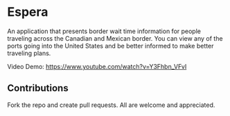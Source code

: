 # Espera

An application that presents border wait time information for people traveling across the Canadian and Mexican border.
You can view any of the ports going into the United States and be better informed to make better traveling plans.

Video Demo: https://www.youtube.com/watch?v=Y3Fhbn_VFvI

## Contributions

Fork the repo and create pull requests.  All are welcome and appreciated.
